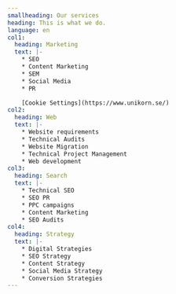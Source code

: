 ```yaml
---
smallheading: Our services
heading: This is what we do.
language: en
col1:
  heading: Marketing
  text: |-
    * SEO
    * Content Marketing
    * SEM
    * Social Media
    * PR

    [C﻿ookie Settings](https://www.unikorn.se/)
col2:
  heading: Web
  text: |-
    * Website requirements 
    * Technical Audits
    * Website Migration
    * Technical Project Management
    * Web development
col3:
  heading: Search
  text: |-
    * Technical SEO 
    * SEO PR
    * PPC campaigns
    * Content Marketing 
    * SEO Audits
col4:
  heading: Strategy
  text: |-
    * Digital Strategies
    * SEO Strategy
    * Content Strategy
    * Social Media Strategy
    * Conversion Strategies
---
```

